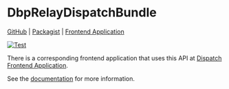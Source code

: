 # DbpRelayDispatchBundle

[GitHub](https://github.com/digital-blueprint/relay-dispatch-bundle) |
[Packagist](https://packagist.org/packages/dbp/relay-dispatch-bundle) |
[Frontend Application](https://github.com/digital-blueprint/dispatch-frontend)

[![Test](https://github.com/digital-blueprint/relay-dispatch-bundle/actions/workflows/test.yml/badge.svg)](https://github.com/digital-blueprint/relay-dispatch-bundle/actions/workflows/test.yml)

There is a corresponding frontend application that uses this API at
[Dispatch Frontend Application](https://github.com/digital-blueprint/dispatch-frontend).

See the [documentation](./docs) for more information.
